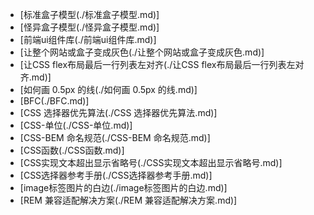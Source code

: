 - [标准盒子模型(./标准盒子模型.md)]
- [怪异盒子模型(./怪异盒子模型.md)]
- [前端ui组件库(./前端ui组件库.md)]
- [让整个网站或盒子变成灰色(./让整个网站或盒子变成灰色.md)]
- [让CSS flex布局最后一行列表左对齐(./让CSS flex布局最后一行列表左对齐.md)]
- [如何画 0.5px 的线(./如何画 0.5px 的线.md)]
- [BFC(./BFC.md)]
- [CSS 选择器优先算法(./CSS 选择器优先算法.md)]
- [CSS-单位(./CSS-单位.md)]
- [CSS-BEM 命名规范(./CSS-BEM 命名规范.md)]
- [CSS函数(./CSS函数.md)]
- [CSS实现文本超出显示省略号(./CSS实现文本超出显示省略号.md)]
- [CSS选择器参考手册(./CSS选择器参考手册.md)]
- [image标签图片的白边(./image标签图片的白边.md)]
- [REM 兼容适配解决方案(./REM 兼容适配解决方案.md)]
